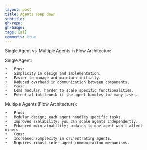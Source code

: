 ```yaml
---
layout: post
title: Agents deep down
subtitle: 
gh-repo:
gh-badge:
tags: [ai]
comments: true
---
```


Single Agent vs. Multiple Agents in Flow Architecture

Single Agent:

	•	Pros:
	•	Simplicity in design and implementation.
	•	Easier to manage and maintain initially.
	•	Reduced overhead in communication between components.
	•	Cons:
	•	Less modular; harder to scale specific functionalities.
	•	Potential bottleneck if the agent handles too many tasks.

Multiple Agents (Flow Architecture):

	•	Pros:
	•	Modular design; each agent handles specific tasks.
	•	Improved scalability; you can scale agents independently.
	•	Enhanced maintainability; updates to one agent won’t affect others.
	•	Cons:
	•	Increased complexity in orchestrating agents.
	•	Requires robust inter-agent communication mechanisms.    